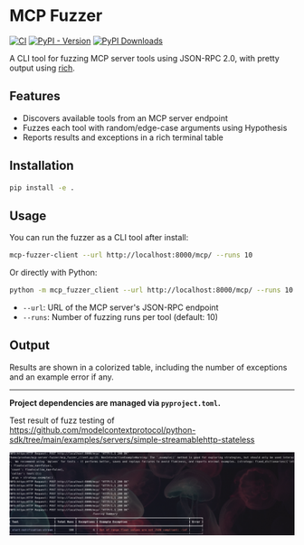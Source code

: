 # MCP Fuzzer

[![CI](https://github.com/Agent-Hellboy/mcp-server-fuzzer/actions/workflows/lint.yml/badge.svg)](https://github.com/Agent-Hellboy/mcp-server-fuzzer/actions/workflows/lint.yml)
[![PyPI - Version](https://img.shields.io/pypi/v/mcp-fuzzer.svg)](https://pypi.org/project/mcp-fuzzer/)
[![PyPI Downloads](https://static.pepy.tech/badge/mcp-fuzzer)](https://pepy.tech/projects/mcp-fuzzer)

A CLI tool for fuzzing MCP server tools using JSON-RPC 2.0, with pretty output using [rich](https://github.com/Textualize/rich).

## Features
- Discovers available tools from an MCP server endpoint
- Fuzzes each tool with random/edge-case arguments using Hypothesis
- Reports results and exceptions in a rich terminal table

## Installation


```bash
pip install -e .
```

## Usage

You can run the fuzzer as a CLI tool after install:

```bash
mcp-fuzzer-client --url http://localhost:8000/mcp/ --runs 10
```

Or directly with Python:

```bash
python -m mcp_fuzzer_client --url http://localhost:8000/mcp/ --runs 10
```

- `--url`: URL of the MCP server's JSON-RPC endpoint
- `--runs`: Number of fuzzing runs per tool (default: 10)

## Output

Results are shown in a colorized table, including the number of exceptions and an example error if any.

---

**Project dependencies are managed via `pyproject.toml`.**

Test result of  fuzz testing of https://github.com/modelcontextprotocol/python-sdk/tree/main/examples/servers/simple-streamablehttp-stateless

![fuzzer](./fuzzer.png)
